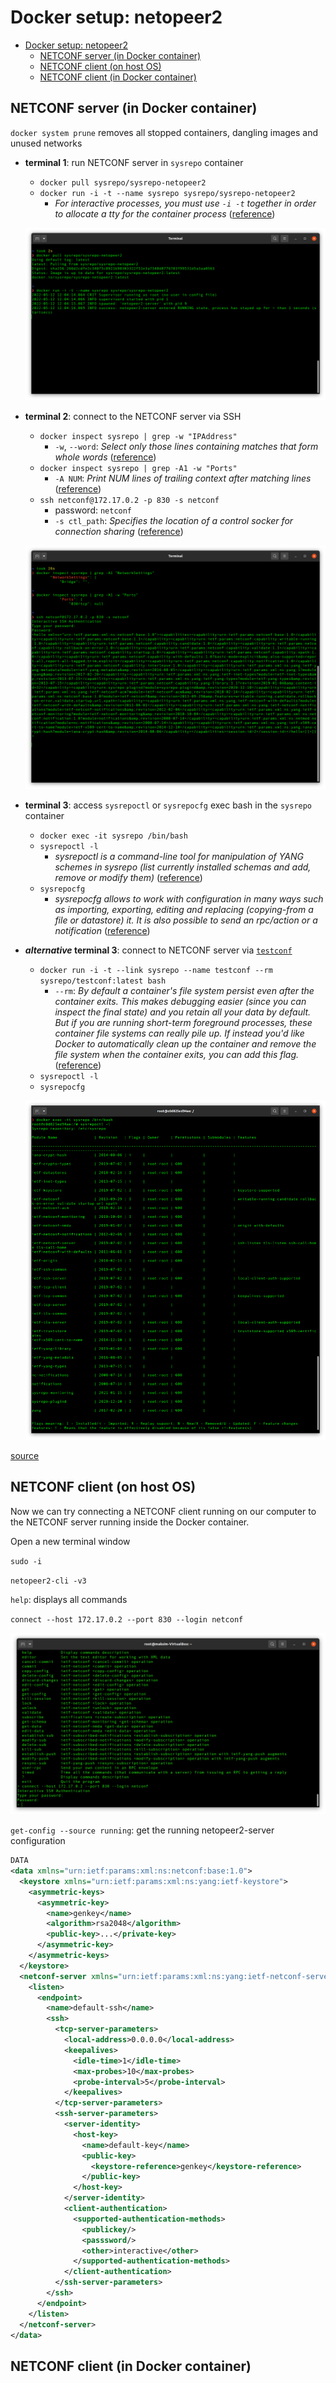 # Docker setup: netopeer2

- [Docker setup: netopeer2](#docker-setup-netopeer2)
  - [NETCONF server (in Docker container)](#netconf-server-in-docker-container)
  - [NETCONF client (on host OS)](#netconf-client-on-host-os)
  - [NETCONF client (in Docker container)](#netconf-client-in-docker-container)

## NETCONF server (in Docker container)

`docker system prune` removes all stopped containers, dangling images and unused networks

- **terminal 1**: run NETCONF server in `sysrepo` container
  - `docker pull sysrepo/sysrepo-netopeer2`
  - `docker run -i -t --name sysrepo sysrepo/sysrepo-netopeer2`
    - _For interactive processes, you must use `-i -t` together in order to allocate a tty for the container process_ ([reference](https://docs.docker.com/engine/reference/run/#foreground))

  ![/images/terminal-1](/images/terminal-1.png)

- **terminal 2**: connect to the NETCONF server via SSH
  - `docker inspect sysrepo | grep -w "IPAddress"`
    - `-w`, `--word`: _Select only those lines containing matches that form whole words_ ([reference](https://linuxcommand.org/lc3_man_pages/grep1.html))
  - `docker inspect sysrepo | grep -A1 -w "Ports"`
    - `-A NUM`: _Print NUM lines of trailing context after matching lines_ ([reference](https://linuxcommand.org/lc3_man_pages/grep1.html))
  - `ssh netconf@172.17.0.2 -p 830 -s netconf`
    - password: `netconf`
    - `-s ctl_path`: _Specifies the location of a control socker for connection sharing_ ([reference](https://linux.die.net/man/1/ssh))

  ![/images/terminal-2](/images/terminal-2.png)

- **terminal 3**: access `sysrepoctl` or `sysrepocfg` exec bash in the `sysrepo` container
  - `docker exec -it sysrepo /bin/bash`
  - `sysrepoctl -l`
    - _sysrepoctl is a command-line tool for manipulation of YANG schemes in sysrepo (list currently installed schemas and add, remove or modify them)_ ([reference](https://manpages.debian.org/unstable/sysrepo/sysrepoctl.1.en.html))
  - `sysrepocfg`
    - _sysrepocfg allows to work with configuration in many ways such as importing, exporting, editing and replacing (copying-from a file or datastore) it. It is also possible to send an rpc/action or a notification_ ([reference](https://netopeer.liberouter.org/doc/sysrepo/libyang1/html/sysrepocfg.html))
- **_alternative_ terminal 3**: connect to NETCONF server via [`testconf`](https://hub.docker.com/r/sysrepo/testconf/)
  - `docker run -i -t --link sysrepo --name testconf --rm sysrepo/testconf:latest bash`
    - `--rm`: _By default a container's file system persist even after the container exits. This makes debugging easier (since you can inspect the final state) and you retain all your data by default. But if you are running short-term foreground processes, these container file systems can really pile up. If instead you'd like Docker to automatically clean up the container and remove the file system when the container exits, you can add this flag._ ([reference](https://docs.docker.com/engine/reference/run/#clean-up---rm))
  - `sysrepoctl -l` 
  - `sysrepocfg`

  ![/images/terminal-3](/images/terminal-3.png)

[source](https://hub.docker.com/r/sysrepo/sysrepo-netopeer2)

## NETCONF client (on host OS)

Now we can try connecting a NETCONF client running on our computer to the NETCONF server running inside the Docker container.

Open a new terminal window

`sudo -i`

`netopeer2-cli -v3`

`help`: displays all commands

`connect --host 172.17.0.2 --port 830 --login netconf`

![images/netopeer-client-1.png](/images/netopeer-client-1.png)

`get-config --source running`: get the running netopeer2-server configuration

```xml
DATA
<data xmlns="urn:ietf:params:xml:ns:netconf:base:1.0">
  <keystore xmlns="urn:ietf:params:xml:ns:yang:ietf-keystore">
    <asymmetric-keys>
      <asymmetric-key>
        <name>genkey</name>
        <algorithm>rsa2048</algorithm>
        <public-key>...</private-key>
      </asymmetric-key>
    </asymmetric-keys>
  </keystore>
  <netconf-server xmlns="urn:ietf:params:xml:ns:yang:ietf-netconf-server">
    <listen>
      <endpoint>
        <name>default-ssh</name>
        <ssh>
          <tcp-server-parameters>
            <local-address>0.0.0.0</local-address>
            <keepalives>
              <idle-time>1</idle-time>
              <max-probes>10</max-probes>
              <probe-interval>5</probe-interval>
            </keepalives>
          </tcp-server-parameters>
          <ssh-server-parameters>
            <server-identity>
              <host-key>
                <name>default-key</name>
                <public-key>
                  <keystore-reference>genkey</keystore-reference>
                </public-key>
              </host-key>
            </server-identity>
            <client-authentication>
              <supported-authentication-methods>
                <publickey/>
                <passsword/>
                <other>interactive</other>
              </supported-authentication-methods>
            </client-authentication>
          </ssh-server-parameters>
        </ssh>
      </endpoint>
    </listen>
  </netconf-server>
</data>
```

## NETCONF client (in Docker container)

